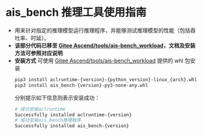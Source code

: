 # ais_bench 推理工具使用指南
- 用来针对指定的推理模型运行推理程序，并能够测试推理模型的性能（包括吞吐率、时延）。
- **该部分代码已移至 [Gitee Ascend/tools/ais-bench_workload](https://gitee.com/ascend/tools/tree/master/ais-bench_workload/tool/ais_bench)，文档及安装方法可参照对应说明**
- **安装方式** 可使用 [Gitee Ascend/tools/ais-bench_workload](https://gitee.com/ascend/tools/tree/master/ais-bench_workload/tool/ais_bench) 提供的 whl 包安装
  ```sh
  pip3 install aclruntime-{version}-{python_version}-linux_{arch}.whl
  pip3 install ais_bench-{version}-py3-none-any.whl
  ```
  分别提示如下信息则表示安装成功：
  ```sh
  # 成功安装aclruntime
  Successfully installed aclruntime-{version}
  # 成功安装ais_bench推理程序
  Successfully installed ais_bench-{version}
  ```
